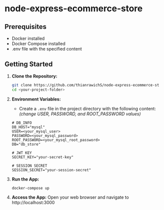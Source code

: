 # node-express-ecommerce-store

## Prerequisites

- Docker installed
- Docker Compose installed
- .env file with the specified content

## Getting Started

1. **Clone the Repository:**

   ```bash
   git clone https://github.com/thianrawichS/node-express-ecommerce-store.git
   cd <your-project-folder>

2. **Environment Variables:**
   - Create a `.env` file in the project directory with the following content: <br>
   <i>(change USER, PASSWORD, and ROOT_PASSWORD values)</i>
   ```env
   # DB_INFO
   DB_HOST="mysql"
   USER=<your_mysql_user>
   PASSWORD=<your_mysql_password>
   ROOT_PASSWORD=<your_mysql_root_password>
   DB="db_store"
   
   # JWT KEY
   SECRET_KEY="your-secret-key"
   
   # SESSION SECRET
   SESSION_SECRET="your-session-secret"

3. **Run the App:**
   ```bash
   docker-compose up

4. **Access the App:**
   Open your web browser and navigate to http://localhost:3000
